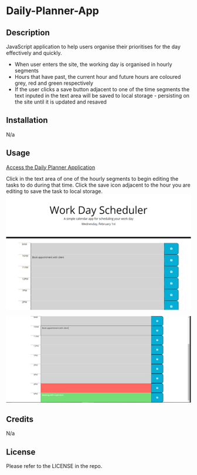 # Daily-Planner-App

## Description

JavaScript application to help users organise their prioritises for the day effectively and quickly.

* When user enters the site, the working day is organised in hourly segments
* Hours that have past, the current hour and future hours are coloured grey, red and green respectively
* If the user clicks a save button adjacent to one of the time segments the text inputed in the text area will be saved to local storage - persisting on the site until it is updated and resaved


## Installation

N/a

## Usage

[Access the Daily Planner Application](https://rbenameur.github.io/Daily-Planner-App "Link to deployed github page")

Click in the text area of one of the hourly segments to begin editing the tasks to do during that time. Click the save icon adjacent to the hour you are editing to save the task to local storage.
![Screenshot of first half of daily planner page](./assets/img/Daily-planner-screenshot-top-of-page.PNG "Screenshot of first half of daily planner page")

![Screenshot of second half of daily planner page](./assets/img/Daily-planner-screenshot-bottom-of-page.PNG "Screenshot of second half of daily planner page")






## Credits

N/a

## License

Please refer to the LICENSE in the repo.
